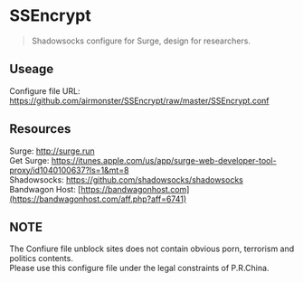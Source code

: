 # SSEncrypt
>Shadowsocks configure for Surge, design for researchers.

## Useage
Configure file URL: https://github.com/airmonster/SSEncrypt/raw/master/SSEncrypt.conf

## Resources
Surge: http://surge.run   
Get Surge: https://itunes.apple.com/us/app/surge-web-developer-tool-proxy/id1040100637?ls=1&mt=8   
Shadowsocks: https://github.com/shadowsocks/shadowsocks   
Bandwagon Host:  [https://bandwagonhost.com](https://bandwagonhost.com/aff.php?aff=6741)

## NOTE 
The Confiure file unblock sites does not contain obvious porn, terrorism and politics contents.   
Please use this configure file under the legal constraints of P.R.China.
